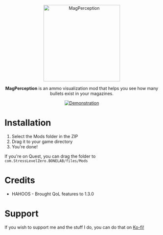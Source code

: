 <p align="center">
<img src="https://github.com/Not-Enough-Photons/MagPerception/blob/master/Media/logo.png?raw=true" alt="MagPerception" width = 250px height = 250px>
</img>
</p>
<p align="center">
<b>MagPerception</b> is an ammo visualization mod that helps you see how many bullets exist in your magazines.
</p>
<p align="center">
<a href="https://github.com/Not-Enough-Photons/MagPerception/releases/latest"><img src="https://github.com/Not-Enough-Photons/MagPerception/blob/master/Media/output.gif?raw=true" alt="Demonstration"></a>
</p>

<h1>Installation</h1>
<ol>
  <li>Select the Mods folder in the ZIP</li>
  <li>Drag it to your game directory</li>
  <li>You're done!</li>
</ol>

If you're on Quest, you can drag the folder to ``com.StressLevelZero.BONELAB/files/Mods``

<h1>Credits</h1>
<ul>
  <li>HAHOOS - Brought QoL features to 1.3.0</li>
</ul>

<h1>Support</h1>
If you wish to support me and the stuff I do, you can do that on <a href="https://ko-fi.com/adamdev">Ko-fi!</a>
